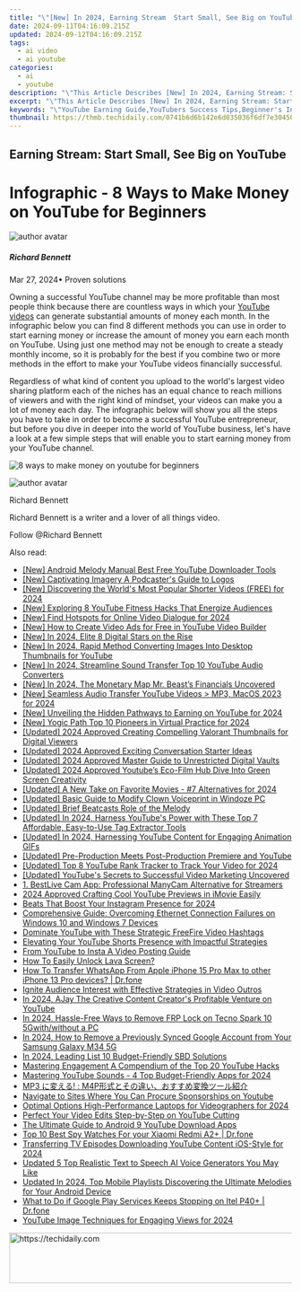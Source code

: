 ```yaml
---
title: "\"[New] In 2024, Earning Stream  Start Small, See Big on YouTube\""
date: 2024-09-11T04:16:09.215Z
updated: 2024-09-12T04:16:09.215Z
tags:
  - ai video
  - ai youtube
categories:
  - ai
  - youtube
description: "\"This Article Describes [New] In 2024, Earning Stream: Start Small, See Big on YouTube\""
excerpt: "\"This Article Describes [New] In 2024, Earning Stream: Start Small, See Big on YouTube\""
keywords: "\"YouTube Earning Guide,YouTubers Success Tips,Beginner's Income Channel,Online Video Money Hacks,Small-Scale YouTube Gains,Profit From Streaming Content,Startup Earnings on YouTube\""
thumbnail: https://thmb.techidaily.com/0741b6d6b142e6d035036f6df7e304509ca00be9b2a4f404614a92dadcad15cd.jpg
---
```


## Earning Stream: Start Small, See Big on YouTube

# Infographic - 8 Ways to Make Money on YouTube for Beginners

![author avatar](https://images.wondershare.com/filmora/article-images/richard-bennett.jpg)

##### Richard Bennett

 Mar 27, 2024• Proven solutions

Owning a successful YouTube channel may be more profitable than most people think because there are countless ways in which your [YouTube videos](https://tools.techidaily.com/wondershare/filmora/download/) can generate substantial amounts of money each month. In the infographic below you can find 8 different methods you can use in order to start earning money or increase the amount of money you earn each month on YouTube. Using just one method may not be enough to create a steady monthly income, so it is probably for the best if you combine two or more methods in the effort to make your YouTube videos financially successful.

Regardless of what kind of content you upload to the world's largest video sharing platform each of the niches has an equal chance to reach millions of viewers and with the right kind of mindset, your videos can make you a lot of money each day. The infographic below will show you all the steps you have to take in order to become a successful YouTube entrepreneur, but before you dive in deeper into the world of YouTube business, let's have a look at a few simple steps that will enable you to start earning money from your YouTube channel.

![8 ways to make money on youtube for beginners](https://filmora.wondershare.com/youtube-video-editing/8-ways-to-make-money-on-youtube-for-beginners.jpg)

![author avatar](https://images.wondershare.com/filmora/article-images/richard-bennett.jpg)

Richard Bennett

Richard Bennett is a writer and a lover of all things video.

Follow @Richard Bennett


<ins class="adsbygoogle"
     style="display:block"
     data-ad-format="autorelaxed"
     data-ad-client="ca-pub-7571918770474297"
     data-ad-slot="1223367746"></ins>



<ins class="adsbygoogle"
     style="display:block"
     data-ad-client="ca-pub-7571918770474297"
     data-ad-slot="8358498916"
     data-ad-format="auto"
     data-full-width-responsive="true"></ins>









<span class="atpl-alsoreadstyle">Also read:</span>
<div><ul>
<li><a href="https://youtube-web.techidaily.com/ndroid-melody-manual-best-free-youtube-downloader-tools/"><u>[New] Android Melody Manual Best Free YouTube Downloader Tools</u></a></li>
<li><a href="https://extra-lessons.techidaily.com/new-captivating-imagery-a-podcasters-guide-to-logos/"><u>[New] Captivating Imagery A Podcaster's Guide to Logos</u></a></li>
<li><a href="https://youtube-web.techidaily.com/iscovering-the-worlds-most-popular-shorter-videos-free-for-2024/"><u>[New] Discovering the World's Most Popular Shorter Videos (FREE) for 2024</u></a></li>
<li><a href="https://youtube-web.techidaily.com/xploring-8-youtube-fitness-hacks-that-energize-audiences/"><u>[New] Exploring 8 YouTube Fitness Hacks That Energize Audiences</u></a></li>
<li><a href="https://youtube-web.techidaily.com/ind-hotspots-for-online-video-dialogue-for-2024/"><u>[New] Find Hotspots for Online Video Dialogue for 2024</u></a></li>
<li><a href="https://youtube-web.techidaily.com/ow-to-create-video-ads-for-free-in-youtube-video-builder/"><u>[New] How to Create Video Ads for Free in YouTube Video Builder</u></a></li>
<li><a href="https://facebook-record-videos.techidaily.com/new-in-2024-elite-8-digital-stars-on-the-rise/"><u>[New] In 2024, Elite 8 Digital Stars on the Rise</u></a></li>
<li><a href="https://youtube-web.techidaily.com/n-2024-rapid-method-converting-images-into-desktop-thumbnails-for-youtube/"><u>[New] In 2024, Rapid Method Converting Images Into Desktop Thumbnails for YouTube</u></a></li>
<li><a href="https://youtube-web.techidaily.com/n-2024-streamline-sound-transfer-top-10-youtube-audio-converters/"><u>[New] In 2024, Streamline Sound Transfer Top 10 YouTube Audio Converters</u></a></li>
<li><a href="https://youtube-web.techidaily.com/n-2024-the-monetary-map-mr-beasts-financials-uncovered/"><u>[New] In 2024, The Monetary Map Mr. Beast’s Financials Uncovered</u></a></li>
<li><a href="https://youtube-web.techidaily.com/eamless-audio-transfer-youtube-videos-)-mp3-macos-2023-for-2024/"><u>[New] Seamless Audio Transfer YouTube Videos > MP3, MacOS 2023 for 2024</u></a></li>
<li><a href="https://youtube-web.techidaily.com/nveiling-the-hidden-pathways-to-earning-on-youtube-for-2024/"><u>[New] Unveiling the Hidden Pathways to Earning on YouTube for 2024</u></a></li>
<li><a href="https://youtube-web.techidaily.com/ogic-path-top-10-pioneers-in-virtual-practice-for-2024/"><u>[New] Yogic Path Top 10 Pioneers in Virtual Practice for 2024</u></a></li>
<li><a href="https://youtube-web.techidaily.com/ed-2024-approved-creating-compelling-valorant-thumbnails-for-digital-viewers/"><u>[Updated] 2024 Approved Creating Compelling Valorant Thumbnails for Digital Viewers</u></a></li>
<li><a href="https://youtube-web.techidaily.com/ed-2024-approved-exciting-conversation-starter-ideas/"><u>[Updated] 2024 Approved Exciting Conversation Starter Ideas</u></a></li>
<li><a href="https://fox-info.techidaily.com/updated-2024-approved-master-guide-to-unrestricted-digital-vaults/"><u>[Updated] 2024 Approved Master Guide to Unrestricted Digital Vaults</u></a></li>
<li><a href="https://youtube-web.techidaily.com/ed-2024-approved-youtubes-eco-film-hub-dive-into-green-screen-creativity/"><u>[Updated] 2024 Approved Youtube’s Eco-Film Hub Dive Into Green Screen Creativity</u></a></li>
<li><a href="https://youtube-web.techidaily.com/ed-a-new-take-on-favorite-movies-7-alternatives-for-2024/"><u>[Updated] A New Take on Favorite Movies - #7 Alternatives for 2024</u></a></li>
<li><a href="https://extra-hints.techidaily.com/updated-basic-guide-to-modify-clown-voiceprint-in-windoze-pc/"><u>[Updated] Basic Guide to Modify Clown Voiceprint in Windoze PC</u></a></li>
<li><a href="https://youtube-web.techidaily.com/ed-brief-beatcasts-role-of-the-melody/"><u>[Updated] Brief Beatcasts Role of the Melody</u></a></li>
<li><a href="https://youtube-web.techidaily.com/ed-in-2024-harness-youtubes-power-with-these-top-7-affordable-easy-to-use-tag-extractor-tools/"><u>[Updated] In 2024, Harness YouTube's Power with These Top 7 Affordable, Easy-to-Use Tag Extractor Tools</u></a></li>
<li><a href="https://eaxpv-info.techidaily.com/updated-in-2024-harnessing-youtube-content-for-engaging-animation-gifs/"><u>[Updated] In 2024, Harnessing YouTube Content for Engaging Animation GIFs</u></a></li>
<li><a href="https://youtube-web.techidaily.com/ed-pre-production-meets-post-production-premiere-and-youtube/"><u>[Updated] Pre-Production Meets Post-Production Premiere and YouTube</u></a></li>
<li><a href="https://youtube-web.techidaily.com/ed-top-8-youtube-rank-tracker-to-track-your-video-for-2024/"><u>[Updated] Top 8 YouTube Rank Tracker to Track Your Video for 2024</u></a></li>
<li><a href="https://youtube-web.techidaily.com/ed-youtubes-secrets-to-successful-video-marketing-uncovered/"><u>[Updated] YouTube's Secrets to Successful Video Marketing Uncovered</u></a></li>
<li><a href="https://some-guidance.techidaily.com/1-bestlive-cam-app-professional-manycam-alternative-for-streamers/"><u>1. BestLive Cam App: Professional ManyCam Alternative for Streamers</u></a></li>
<li><a href="https://youtube-web.techidaily.com/approved-crafting-cool-youtube-previews-in-imovie-easily/"><u>2024 Approved Crafting Cool YouTube Previews in iMovie Easily</u></a></li>
<li><a href="https://instagram-clips.techidaily.com/beats-that-boost-your-instagram-presence-for-2024/"><u>Beats That Boost Your Instagram Presence for 2024</u></a></li>
<li><a href="https://common-error.techidaily.com/comprehensive-guide-overcoming-ethernet-connection-failures-on-windows-10-and-windows-7-devices/"><u>Comprehensive Guide: Overcoming Ethernet Connection Failures on Windows 10 and Windows 7 Devices</u></a></li>
<li><a href="https://youtube-web.techidaily.com/ate-youtube-with-these-strategic-freefire-video-hashtags/"><u>Dominate YouTube with These Strategic FreeFire Video Hashtags</u></a></li>
<li><a href="https://youtube-web.techidaily.com/ting-your-youtube-shorts-presence-with-impactful-strategies/"><u>Elevating Your YouTube Shorts Presence with Impactful Strategies</u></a></li>
<li><a href="https://youtube-web.techidaily.com/youtube-to-insta-a-video-posting-guide/"><u>From YouTube to Insta A Video Posting Guide</u></a></li>
<li><a href="https://android-unlock.techidaily.com/how-to-easily-unlock-lava-screen-by-drfone-android/"><u>How To Easily Unlock Lava Screen?</u></a></li>
<li><a href="https://techidaily.com/how-to-transfer-whatsapp-from-apple-iphone-15-pro-max-to-other-iphone-13-pro-devices-drfone-by-drfone-transfer-whatsapp-from-ios-transfer-whatsapp-from-ios/"><u>How To Transfer WhatsApp From Apple iPhone 15 Pro Max to other iPhone 13 Pro devices? | Dr.fone</u></a></li>
<li><a href="https://youtube-web.techidaily.com/e-audience-interest-with-effective-strategies-in-video-outros/"><u>Ignite Audience Interest with Effective Strategies in Video Outros</u></a></li>
<li><a href="https://youtube-web.techidaily.com/24-ajay-the-creative-content-creators-profitable-venture-on-youtube/"><u>In 2024, AJay The Creative Content Creator's Profitable Venture on YouTube</u></a></li>
<li><a href="https://bypass-frp.techidaily.com/in-2024-hassle-free-ways-to-remove-frp-lock-on-tecno-spark-10-5gwithwithout-a-pc-by-drfone-android/"><u>In 2024, Hassle-Free Ways to Remove FRP Lock on Tecno Spark 10 5Gwith/without a PC</u></a></li>
<li><a href="https://android-unlock.techidaily.com/in-2024-how-to-remove-a-previously-synced-google-account-from-your-samsung-galaxy-m34-5g-by-drfone-android/"><u>In 2024, How to Remove a Previously Synced Google Account from Your Samsung Galaxy M34 5G</u></a></li>
<li><a href="https://youtube-web.techidaily.com/24-leading-list-10-budget-friendly-sbd-solutions/"><u>In 2024, Leading List 10 Budget-Friendly SBD Solutions</u></a></li>
<li><a href="https://youtube-web.techidaily.com/ring-engagement-a-compendium-of-the-top-20-youtube-hacks/"><u>Mastering Engagement A Compendium of the Top 20 YouTube Hacks</u></a></li>
<li><a href="https://youtube-web.techidaily.com/ring-youtube-sounds-4-top-budget-friendly-apps-for-2024/"><u>Mastering YouTube Sounds - 4 Top Budget-Friendly Apps for 2024</u></a></li>
<li><a href="https://some-approaches.techidaily.com/mp3-m4p/"><u>MP3 に変える! : M4P形式とその違い、おすすめ変換ツール紹介</u></a></li>
<li><a href="https://youtube-web.techidaily.com/ate-to-sites-where-you-can-procure-sponsorships-on-youtube/"><u>Navigate to Sites Where You Can Procure Sponsorships on Youtube</u></a></li>
<li><a href="https://youtube-web.techidaily.com/al-options-high-performance-laptops-for-videographers-for-2024/"><u>Optimal Options High-Performance Laptops for Videographers for 2024</u></a></li>
<li><a href="https://youtube-web.techidaily.com/ct-your-video-edits-step-by-step-on-youtube-cutting/"><u>Perfect Your Video Edits Step-by-Step on YouTube Cutting</u></a></li>
<li><a href="https://youtube-web.techidaily.com/ltimate-guide-to-android-9-youtube-download-apps/"><u>The Ultimate Guide to Android 9 YouTube Download Apps</u></a></li>
<li><a href="https://android-location-track.techidaily.com/top-10-best-spy-watches-for-your-xiaomi-redmi-a2plus-drfone-by-drfone-virtual-android/"><u>Top 10 Best Spy Watches For your Xiaomi Redmi A2+ | Dr.fone</u></a></li>
<li><a href="https://youtube-web.techidaily.com/ferring-tv-episodes-downloading-youtube-content-ios-style-for-2024/"><u>Transferring TV Episodes Downloading YouTube Content iOS-Style for 2024</u></a></li>
<li><a href="https://ai-topics.techidaily.com/updated-5-top-realistic-text-to-speech-ai-voice-generators-you-may-like/"><u>Updated 5 Top Realistic Text to Speech AI Voice Generators You May Like</u></a></li>
<li><a href="https://audio-editing.techidaily.com/updated-in-2024-top-mobile-playlists-discovering-the-ultimate-melodies-for-your-android-device/"><u>Updated In 2024, Top Mobile Playlists Discovering the Ultimate Melodies for Your Android Device</u></a></li>
<li><a href="https://howto.techidaily.com/what-to-do-if-google-play-services-keeps-stopping-on-itel-p40plus-drfone-by-drfone-fix-android-problems-fix-android-problems/"><u>What to Do if Google Play Services Keeps Stopping on Itel P40+ | Dr.fone</u></a></li>
<li><a href="https://facebook-video-share.techidaily.com/youtube-image-techniques-for-engaging-views-for-2024/"><u>YouTube Image Techniques for Engaging Views for 2024</u></a></li>
</ul></div>









<!-- affiliate ads begin -->
<a href="https://appsumo.8odi.net/c/5597632/2130875/7443" target="_top" id="2130875">
  <img src="//a.impactradius-go.com/display-ad/7443-2130875" border="0" alt="https://techidaily.com" width="728" height="90"/>
</a>
<img height="0" width="0" src="https://appsumo.8odi.net/i/5597632/2130875/7443" style="position:absolute;visibility:hidden;" border="0" />
<!-- affiliate ads end -->



